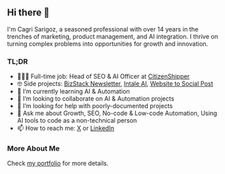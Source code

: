 ## Hi there 👋

I'm Cagri Sarigoz, a seasoned professional with over 14 years in the trenches of marketing, product management, and AI integration. I thrive on turning complex problems into opportunities for growth and innovation.

### TL;DR

- 🧑🏻‍💻 Full-time job: Head of SEO & AI Officer at [CitizenShipper](https://github.com/citizenshipper)
- 🤓 Side projects: [BizStack Newsletter](https://newsletter.bizstack.tech/subscribe), [Intale AI](https://intale.ai/), [Website to Social Post](https://websitetosocialpost.com/)
- 🌱 I’m currently learning AI & Automation
- 👯 I’m looking to collaborate on AI & Automation projects
- 🤔 I’m looking for help with poorly-documented projects
- 💬 Ask me about Growth, SEO, No-code & Low-code Automation, Using AI tools to code as a non-technical person
- 📫 How to reach me: [X](https://twitter.com/intent/follow?ref_src=twterm^follow|twgr^cagrisarigoz&region=follow_link&screen_name=cagrisarigoz) or [LinkedIn](https://www.linkedin.com/in/cagrisarigoz)

### More About Me

Check [my portfolio](https://cagrisarigoz.com/portfolio/) for more details.
